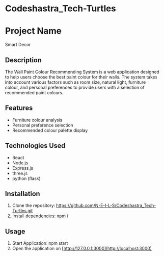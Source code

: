 # Codeshastra_Tech-Turtles
# Project Name

Smart Decor

## Description

The Wall Paint Colour Recommending System is a web application designed to help users choose the best paint colour for their walls. The system takes into account various factors such as room size, natural light, furniture colour, and personal preferences to provide users with a selection of recommended paint colours.

## Features

* Furniture colour analysis
* Personal preference selection
* Recommended colour palette display

## Technologies Used

* React
* Node.js
* Express.js
* three.js
* python (flask)

## Installation

1. Clone the repository: https://github.com/N-E-I-L-S/Codeshastra_Tech-Turtles.git
2. Install dependencies: npm i

## Usage

1. Start Application: npm start
2. Open the application on [http://127.0.0.1:3000](http://localhost:3000)
